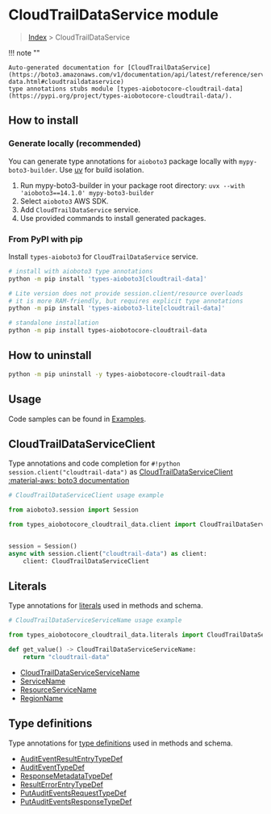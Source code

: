 # CloudTrailDataService module

> [Index](../README.md) > CloudTrailDataService


!!! note ""

    Auto-generated documentation for [CloudTrailDataService](https://boto3.amazonaws.com/v1/documentation/api/latest/reference/services/cloudtrail-data.html#cloudtraildataservice)
    type annotations stubs module [types-aiobotocore-cloudtrail-data](https://pypi.org/project/types-aiobotocore-cloudtrail-data/).

## How to install

### Generate locally (recommended)

You can generate type annotations for `aioboto3` package locally with `mypy-boto3-builder`.
Use [uv](https://docs.astral.sh/uv/getting-started/installation/) for build isolation.

1. Run mypy-boto3-builder in your package root directory: `uvx --with 'aioboto3==14.1.0' mypy-boto3-builder`
1. Select `aioboto3` AWS SDK.
1. Add `CloudTrailDataService` service.
1. Use provided commands to install generated packages.



### From PyPI with pip

Install `types-aioboto3` for `CloudTrailDataService` service.

```bash
# install with aioboto3 type annotations
python -m pip install 'types-aioboto3[cloudtrail-data]'

# Lite version does not provide session.client/resource overloads
# it is more RAM-friendly, but requires explicit type annotations
python -m pip install 'types-aioboto3-lite[cloudtrail-data]'

# standalone installation
python -m pip install types-aiobotocore-cloudtrail-data
```



## How to uninstall

```bash
python -m pip uninstall -y types-aiobotocore-cloudtrail-data
```

## Usage

Code samples can be found in [Examples](./usage.md).

## CloudTrailDataServiceClient

Type annotations and code completion for  `#!python session.client("cloudtrail-data")` as [CloudTrailDataServiceClient](./client.md)
[:material-aws: boto3 documentation](https://boto3.amazonaws.com/v1/documentation/api/latest/reference/services/cloudtrail-data.html#CloudTrailDataService.Client)

```python
# CloudTrailDataServiceClient usage example

from aioboto3.session import Session

from types_aiobotocore_cloudtrail_data.client import CloudTrailDataServiceClient


session = Session()
async with session.client("cloudtrail-data") as client:
    client: CloudTrailDataServiceClient
```








## Literals

Type annotations for [literals](./literals.md) used in methods and schema.

```python
# CloudTrailDataServiceServiceName usage example

from types_aiobotocore_cloudtrail_data.literals import CloudTrailDataServiceServiceName

def get_value() -> CloudTrailDataServiceServiceName:
    return "cloudtrail-data"
```

- [CloudTrailDataServiceServiceName](./literals.md#cloudtraildataserviceservicename)
- [ServiceName](./literals.md#servicename)
- [ResourceServiceName](./literals.md#resourceservicename)
- [RegionName](./literals.md#regionname)




## Type definitions

Type annotations for [type definitions](./type_defs.md) used in methods and schema.

- [AuditEventResultEntryTypeDef](./type_defs.md#auditeventresultentrytypedef)
- [AuditEventTypeDef](./type_defs.md#auditeventtypedef)
- [ResponseMetadataTypeDef](./type_defs.md#responsemetadatatypedef)
- [ResultErrorEntryTypeDef](./type_defs.md#resulterrorentrytypedef)
- [PutAuditEventsRequestTypeDef](./type_defs.md#putauditeventsrequesttypedef)
- [PutAuditEventsResponseTypeDef](./type_defs.md#putauditeventsresponsetypedef)

